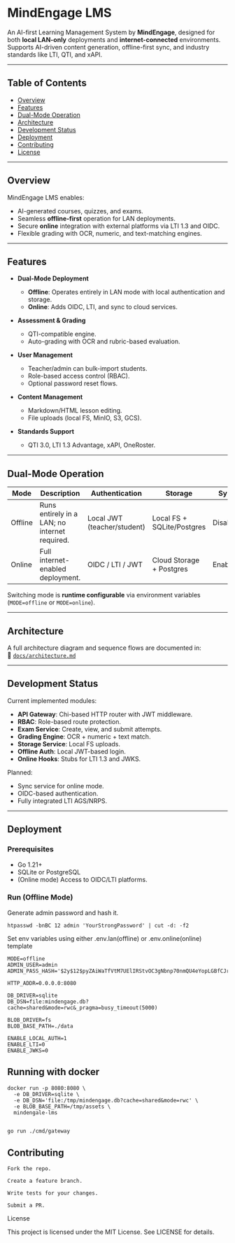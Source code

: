 # MindEngage LMS

An AI-first Learning Management System by **MindEngage**, designed for both **local LAN-only** deployments and **internet-connected** environments.  
Supports AI-driven content generation, offline-first sync, and industry standards like LTI, QTI, and xAPI.

---

## Table of Contents
- [Overview](#overview)
- [Features](#features)
- [Dual-Mode Operation](#dual-mode-operation)
- [Architecture](#architecture)
- [Development Status](#development-status)
- [Deployment](#deployment)
- [Contributing](#contributing)
- [License](#license)

---

## Overview

MindEngage LMS enables:
- AI-generated courses, quizzes, and exams.
- Seamless **offline-first** operation for LAN deployments.
- Secure **online** integration with external platforms via LTI 1.3 and OIDC.
- Flexible grading with OCR, numeric, and text-matching engines.

---

## Features

- **Dual-Mode Deployment**  
  - **Offline**: Operates entirely in LAN mode with local authentication and storage.  
  - **Online**: Adds OIDC, LTI, and sync to cloud services.
  
- **Assessment & Grading**  
  - QTI-compatible engine.
  - Auto-grading with OCR and rubric-based evaluation.
  
- **User Management**  
  - Teacher/admin can bulk-import students.
  - Role-based access control (RBAC).
  - Optional password reset flows.

- **Content Management**  
  - Markdown/HTML lesson editing.
  - File uploads (local FS, MinIO, S3, GCS).

- **Standards Support**  
  - QTI 3.0, LTI 1.3 Advantage, xAPI, OneRoster.

---

## Dual-Mode Operation

| Mode    | Description | Authentication | Storage | Sync |
|---------|-------------|----------------|---------|------|
| Offline | Runs entirely in a LAN; no internet required. | Local JWT (teacher/student) | Local FS + SQLite/Postgres | Disabled |
| Online  | Full internet-enabled deployment. | OIDC / LTI / JWT | Cloud Storage + Postgres | Enabled |

Switching mode is **runtime configurable** via environment variables (`MODE=offline` or `MODE=online`).

---

## Architecture

A full architecture diagram and sequence flows are documented in:  
📄 [`docs/architecture.md`](docs/architecture.md)

---

## Development Status

Current implemented modules:
- **API Gateway**: Chi-based HTTP router with JWT middleware.
- **RBAC**: Role-based route protection.
- **Exam Service**: Create, view, and submit attempts.
- **Grading Engine**: OCR + numeric + text match.
- **Storage Service**: Local FS uploads.
- **Offline Auth**: Local JWT-based login.
- **Online Hooks**: Stubs for LTI 1.3 and JWKS.

Planned:
- Sync service for online mode.
- OIDC-based authentication.
- Fully integrated LTI AGS/NRPS.

---

## Deployment

### Prerequisites
- Go 1.21+
- SQLite or PostgreSQL
- (Online mode) Access to OIDC/LTI platforms.

### Run (Offline Mode)

Generate admin password and hash it.
```
htpasswd -bnBC 12 admin 'YourStrongPassword' | cut -d: -f2
```

Set env variables using either .env.lan(offline) or .env.online(online) template

```
MODE=offline
ADMIN_USER=admin
ADMIN_PASS_HASH='$2y$12$pyZAiWaTfVtM7UElIRStvOC3gNbnp70nmQU4eYopLGBfCJr1DOvji'

HTTP_ADDR=0.0.0.0:8080

DB_DRIVER=sqlite
DB_DSN=file:mindengage.db?cache=shared&mode=rwc&_pragma=busy_timeout(5000)

BLOB_DRIVER=fs
BLOB_BASE_PATH=./data

ENABLE_LOCAL_AUTH=1
ENABLE_LTI=0
ENABLE_JWKS=0

```

## Running with docker

```
docker run -p 8080:8080 \
  -e DB_DRIVER=sqlite \
  -e DB_DSN='file:/tmp/mindengage.db?cache=shared&mode=rwc' \
  -e BLOB_BASE_PATH=/tmp/assets \
  mindengale-lms
```

```bash

go run ./cmd/gateway
```

## Contributing

    Fork the repo.

    Create a feature branch.

    Write tests for your changes.

    Submit a PR.

License

This project is licensed under the MIT License. See LICENSE for details.